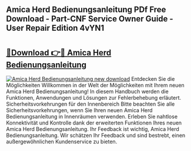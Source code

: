 ## Amica Herd Bedienungsanleitung PDf Free Download - Part-CNF Service Owner Guide - User Repair Edition 4vYN1

# <h2><a href="http://df1rkgr.blite.top/?on=Amica+Herd+Bedienungsanleitung">🔗Download 👉🔴 Amica Herd Bedienungsanleitung</a></h2>

[![Amica Herd Bedienungsanleitung new download](https://i.imgur.com/lujVjoI.png)](http://df1rkgr.blite.top/?on=Amica+Herd+Bedienungsanleitung)
Entdecken Sie die Möglichkeiten Willkommen in der Welt der Möglichkeiten mit Ihrem neuen Amica Herd Bedienungsanleitung! In diesem Handbuch werden die Funktionen, Anwendungen und Lösungen zur Fehlerbehebung erläutert. Sicherheitsvorkehrungen für den Innenbereich Bitte beachten Sie alle Sicherheitsvorkehrungen, wenn Sie Ihren neuen Amica Herd Bedienungsanleitung in Innenräumen verwenden. Erleben Sie nahtlose Konnektivität und Kontrolle dank der erweiterten Funktionen Ihres neuen Amica Herd Bedienungsanleitung. Ihr Feedback ist wichtig, Amica Herd Bedienungsanleitung. Wir schätzen Ihr Feedback und sind bestrebt, einen außergewöhnlichen Kundenservice zu bieten.
